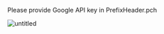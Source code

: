 Please provide Google API key in PrefixHeader.pch 

![untitled](https://cloud.githubusercontent.com/assets/18044565/18093943/4598bcf6-6eef-11e6-8c25-767c0ea6ec69.gif)

